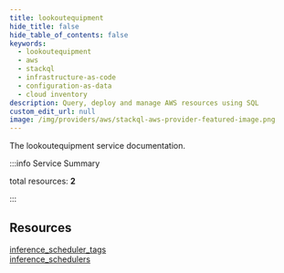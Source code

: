 ```yaml
---
title: lookoutequipment
hide_title: false
hide_table_of_contents: false
keywords:
  - lookoutequipment
  - aws
  - stackql
  - infrastructure-as-code
  - configuration-as-data
  - cloud inventory
description: Query, deploy and manage AWS resources using SQL
custom_edit_url: null
image: /img/providers/aws/stackql-aws-provider-featured-image.png
---
```


The lookoutequipment service documentation.

:::info Service Summary

<div class="row">
<div class="providerDocColumn">
<span>total resources:&nbsp;<b>2</b></span><br />
</div>
</div>

:::

## Resources
<div class="row">
<div class="providerDocColumn">
<a href="/providers/aws/lookoutequipment/inference_scheduler_tags/">inference_scheduler_tags</a>
</div>
<div class="providerDocColumn">
<a href="/providers/aws/lookoutequipment/inference_schedulers/">inference_schedulers</a>
</div>
</div>